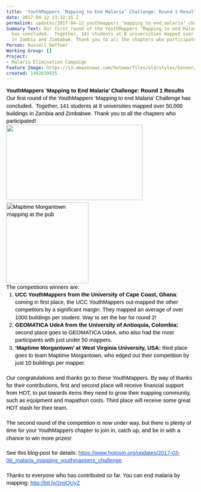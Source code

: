 ```yaml
---
title: 'YouthMappers ‘Mapping to End Malaria’ Challenge: Round 1 Results'
date: 2017-04-12 23:32:15 Z
permalink: updates/2017-04-12_youthmappers_‘mapping_to_end_malaria’_challenge_round_1_results
Summary Text: Our first round of the YouthMappers ‘Mapping to end Malaria’ Challenge
  has concluded.  Together, 141 students at 8 universities mapped over 50,000 buildings
  in Zambia and Zimbabwe. Thank you to all the chapters who participated!
Person: Russell Deffner
Working Group: []
Project:
- Malaria Elimination Campaign
Feature Image: https://s3.amazonaws.com/hotwww/files/old/styles/banner/public/udea+177.JPG
created: 1492039935
---
```


<p style="line-height: 1.38; margin-top: 0pt; margin-bottom: 0pt;" dir="ltr"><span style="font-size: 11pt; font-family: Arial; color: #000000; background-color: transparent; font-weight: bold; font-style: normal; font-variant: normal; text-decoration: none; vertical-align: baseline;">YouthMappers ‘Mapping to End Malaria’ Challenge: Round 1 Results</span></p><p style="line-height: 1.38; margin-top: 0pt; margin-bottom: 0pt;" dir="ltr"><span style="font-size: 11pt; font-family: Arial; color: #000000; background-color: transparent; font-weight: 400; font-style: normal; font-variant: normal; text-decoration: none; vertical-align: baseline;">Our first round of the YouthMappers ‘Mapping to end Malaria’ Challenge has concluded. &nbsp;Together, 141 students at 8 universities mapped over 50,000 buildings in Zambia and Zimbabwe. Thank you to all the chapters who participated!</span></p><p style="line-height: 1.38; margin-top: 0pt; margin-bottom: 0pt;" dir="ltr"><span style="font-size: 11pt; font-family: Arial; color: #000000; background-color: transparent; font-weight: 400; font-style: normal; font-variant: normal; text-decoration: none; vertical-align: baseline;"><img class="image-medium" src="https://s3.amazonaws.com/hotwww/files/old/styles/medium/public/udea%20177.JPG?itok=QPhrwNjy" alt="" style="width:364px;height:201px">&nbsp;&nbsp;&nbsp;&nbsp;&nbsp;&nbsp;&nbsp;&nbsp;&nbsp;&nbsp;&nbsp;&nbsp;&nbsp;&nbsp; <img class="image-medium" title="Maptime Morgantown mapping at the pub" src="https://s3.amazonaws.com/hotwww/files/old/styles/medium/public/IMG_0230.JPG?itok=iyCyfw9O" alt="Maptime Morgantown mapping at the pub" style="width:220px;height:216px"></span></p><p style="line-height: 1.38; margin-top: 0pt; margin-bottom: 0pt;" dir="ltr"><span style="font-size: 11pt; font-family: Arial; color: #000000; background-color: transparent; font-weight: 400; font-style: normal; font-variant: normal; text-decoration: none; vertical-align: baseline;">The competitions winners are:</span></p><ol style="margin-top: 0pt; margin-bottom: 0pt;"><li style="list-style-type: decimal; font-size: 11pt; font-family: Arial; color: #000000; background-color: transparent; font-weight: 400; font-style: normal; font-variant: normal; text-decoration: none; vertical-align: baseline;" dir="ltr"><p style="line-height: 1.38; margin-top: 0pt; margin-bottom: 0pt;" dir="ltr"><span style="font-size: 11pt; font-family: Arial; color: #000000; background-color: transparent; font-weight: bold; font-style: normal; font-variant: normal; text-decoration: none; vertical-align: baseline;">UCC YouthMappers from the University of Cape Coast, Ghana</span><span style="font-size: 11pt; font-family: Arial; color: #000000; background-color: transparent; font-weight: 400; font-style: normal; font-variant: normal; text-decoration: none; vertical-align: baseline;">: coming in first place, the UCC YouthMappers out-mapped the other competitors by a significant margin. They mapped an average of over 1000 buildings per student. Way to set the bar for round 2!</span></p></li><li style="list-style-type: decimal; font-size: 11pt; font-family: Arial; color: #000000; background-color: transparent; font-weight: 400; font-style: normal; font-variant: normal; text-decoration: none; vertical-align: baseline;" dir="ltr"><p style="line-height: 1.38; margin-top: 0pt; margin-bottom: 0pt;" dir="ltr"><span style="font-size: 11pt; font-family: Arial; color: #000000; background-color: transparent; font-weight: bold; font-style: normal; font-variant: normal; text-decoration: none; vertical-align: baseline;">GEOMATICA UdeA from the University of Antioquia, Colombia: </span><span style="font-size: 11pt; font-family: Arial; color: #000000; background-color: transparent; font-weight: 400; font-style: normal; font-variant: normal; text-decoration: none; vertical-align: baseline;">second place goes to GEOMATICA UdeA, who also had the most participants with just under 50 mappers.</span></p></li><li style="list-style-type: decimal; font-size: 11pt; font-family: Arial; color: #000000; background-color: transparent; font-weight: 400; font-style: normal; font-variant: normal; text-decoration: none; vertical-align: baseline;" dir="ltr"><p style="line-height: 1.38; margin-top: 0pt; margin-bottom: 0pt;" dir="ltr"><span style="font-size: 11pt; font-family: Arial; color: #000000; background-color: transparent; font-weight: bold; font-style: normal; font-variant: normal; text-decoration: none; vertical-align: baseline;">‘Maptime Morgantown’ at West Virginia University, USA:</span><span style="font-size: 11pt; font-family: Arial; color: #000000; background-color: transparent; font-weight: 400; font-style: normal; font-variant: normal; text-decoration: none; vertical-align: baseline;"> third place goes to team </span><span style="font-size: 11pt; font-family: Arial; color: #000000; background-color: transparent; font-weight: 400; font-style: normal; font-variant: normal; text-decoration: none; vertical-align: baseline;">Maptime Morgantown, who </span><span style="font-size: 11pt; font-family: Arial; color: #000000; background-color: transparent; font-weight: 400; font-style: normal; font-variant: normal; text-decoration: none; vertical-align: baseline;">edged out their competition by just 10 buildings per mapper.</span></p></li></ol><p style="line-height: 1.38; margin-top: 0pt; margin-bottom: 0pt;" dir="ltr">&nbsp;</p><p style="line-height: 1.38; margin-top: 0pt; margin-bottom: 0pt;" dir="ltr"><span style="font-size: 11pt; font-family: Arial; color: #000000; background-color: transparent; font-weight: 400; font-style: normal; font-variant: normal; text-decoration: none; vertical-align: baseline;">Our congratulations and thanks go to these YouthMappers. By way of thanks for their contributions, first and second place will receive financial support from HOT, to put towards items they need to grow their mapping community, such as equipment and mapathon costs. Third place will receive some great HOT stash for their team.</span></p><p style="line-height: 1.38; margin-top: 0pt; margin-bottom: 0pt;" dir="ltr">&nbsp;</p><p style="line-height: 1.38; margin-top: 0pt; margin-bottom: 0pt;" dir="ltr"><span style="font-size: 11pt; font-family: Arial; color: #000000; background-color: transparent; font-weight: 400; font-style: normal; font-variant: normal; text-decoration: none; vertical-align: baseline;">The second round of the competition is now under way, but there is plenty of time for your YouthMappers chapter to join in, catch up, and be in with a chance to win more prizes!</span></p><p style="line-height: 1.38; margin-top: 0pt; margin-bottom: 0pt;" dir="ltr">&nbsp;</p><p style="line-height: 1.38; margin-top: 0pt; margin-bottom: 0pt;" dir="ltr"><span style="font-size: 11pt; font-family: Arial; color: #000000; background-color: transparent; font-weight: 400; font-style: normal; font-variant: normal; text-decoration: none; vertical-align: baseline;">See this blog-post for details: </span><a style="text-decoration: none;" href="https://www.hotosm.org/updates/2017-03-06_malaria_mapping_youthmappers_challenge"><span style="font-size: 11pt; font-family: Arial; color: #1155cc; background-color: transparent; font-weight: 400; font-style: normal; font-variant: normal; text-decoration: underline; vertical-align: baseline;">https://www.hotosm.org/updates/2017-03-06_malaria_mapping_youthmappers_challenge</span></a></p><p style="line-height: 1.38; margin-top: 0pt; margin-bottom: 0pt;" dir="ltr">&nbsp;</p><p style="line-height: 1.38; margin-top: 0pt; margin-bottom: 0pt;" dir="ltr"><span style="font-size: 11pt; font-family: Arial; color: #000000; background-color: transparent; font-weight: 400; font-style: normal; font-variant: normal; text-decoration: none; vertical-align: baseline;">Thanks to everyone who has contributed so far. You can end malaria by mapping: </span><a style="text-decoration: none;" href="http://bit.ly/2miQUyZ"><span style="font-size: 11pt; font-family: Arial; color: #1155cc; background-color: transparent; font-weight: 400; font-style: normal; font-variant: normal; text-decoration: underline; vertical-align: baseline;">http://bit.ly/2miQUyZ</span></a></p>
